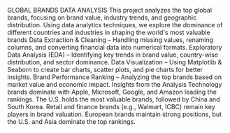 GLOBAL BRANDS DATA ANALYSIS
This project analyzes the top global brands, focusing on brand value, industry trends, and geographic distribution. Using data analytics techniques, we explore the dominance of different countries and industries in shaping the world's most valuable brands
  Data Extraction & Cleaning – Handling missing values, renaming columns, and converting financial data into numerical formats.
  Exploratory Data Analysis (EDA) – Identifying key trends in brand value, country-wise distribution, and sector dominance.
  Data Visualization – Using Matplotlib & Seaborn to create bar charts, scatter plots, and pie charts for better insights.
  Brand Performance Ranking – Analyzing the top brands based on market value and economic impact.
 Insights from the Analysis
    Technology brands dominate with Apple, Microsoft, Google, and Amazon leading the rankings.
    The U.S. holds the most valuable brands, followed by China and South Korea.
    Retail and finance brands (e.g., Walmart, ICBC) remain key players in brand valuation.
    European brands maintain strong positions, but the U.S. and Asia dominate the top rankings.
